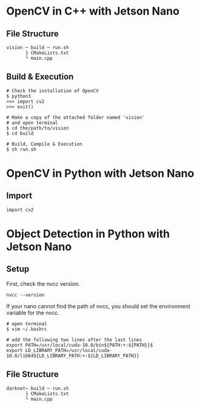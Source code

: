 # OpenCV in C++ with Jetson Nano
## File Structure
```
vision ─ build ─ run.sh
       ├ CMakeLists.txt
       └ main.cpp
```

## Build & Execution
```
# Check the installation of OpenCV
$ python3
>>> import cv2
>>> exit()

# Make a copy of the attached folder named 'vision'
# and open terminal
$ cd the/path/to/vision
$ cd build

# Build, Compile & Execution 
$ sh run.sh
```



# OpenCV in Python with Jetson Nano
## Import
```
import cv2
```


# Object Detection in Python with Jetson Nano

## Setup

First, check the nvcc version.
```shell
nvcc --version
```

If your nano cannot find the path of nvcc, you should set the environment variable for the nvcc.
```shell
# open terminal
$ vim ~/.bashrc

# add the following two lines after the last lines
export PATH=/usr/local/cuda-10.0/bin${PATH:+:${PATH}}$ 
export LD_LIBRARY_PATH=/usr/local/cuda-10.0/lib64${LD_LIBRARY_PATH:+:${LD_LIBRARY_PATH}}
```

## File Structure
```
darknet─ build ─ run.sh
       ├ CMakeLists.txt
       └ main.cpp

```
